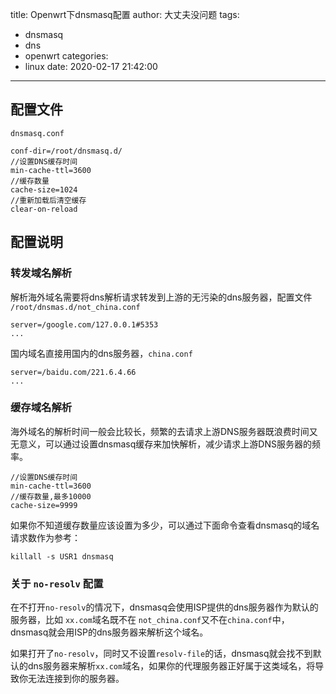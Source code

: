 title: Openwrt下dnsmasq配置
author: 大丈夫没问题
tags:
  - dnsmasq
  - dns
  - openwrt
categories:
  - linux
date: 2020-02-17 21:42:00
---
## 配置文件

`dnsmasq.conf`

```
conf-dir=/root/dnsmasq.d/
//设置DNS缓存时间
min-cache-ttl=3600
//缓存数量
cache-size=1024
//重新加载后清空缓存
clear-on-reload
```

## 配置说明

### 转发域名解析

解析海外域名需要将dns解析请求转发到上游的无污染的dns服务器，配置文件 `/root/dnsmas.d/not_china.conf`
```
server=/google.com/127.0.0.1#5353
...
```

国内域名直接用国内的dns服务器，`china.conf`

```
server=/baidu.com/221.6.4.66
...
```

### 缓存域名解析

海外域名的解析时间一般会比较长，频繁的去请求上游DNS服务器既浪费时间又无意义，可以通过设置dnsmasq缓存来加快解析，减少请求上游DNS服务器的频率。

```
//设置DNS缓存时间
min-cache-ttl=3600
//缓存数量,最多10000
cache-size=9999
```

如果你不知道缓存数量应该设置为多少，可以通过下面命令查看dnsmasq的域名请求数作为参考：

`killall -s USR1 dnsmasq`

### 关于 `no-resolv` 配置

在不打开`no-resolv`的情况下，dnsmasq会使用ISP提供的dns服务器作为默认的服务器，比如 `xx.com`域名既不在 `not_china.conf`又不在`china.conf`中，dnsmasq就会用ISP的dns服务器来解析这个域名。

如果打开了`no-resolv`，同时又不设置`resolv-file`的话，dnsmasq就会找不到默认的dns服务器来解析`xx.com`域名，如果你的代理服务器正好属于这类域名，将导致你无法连接到你的服务器。

